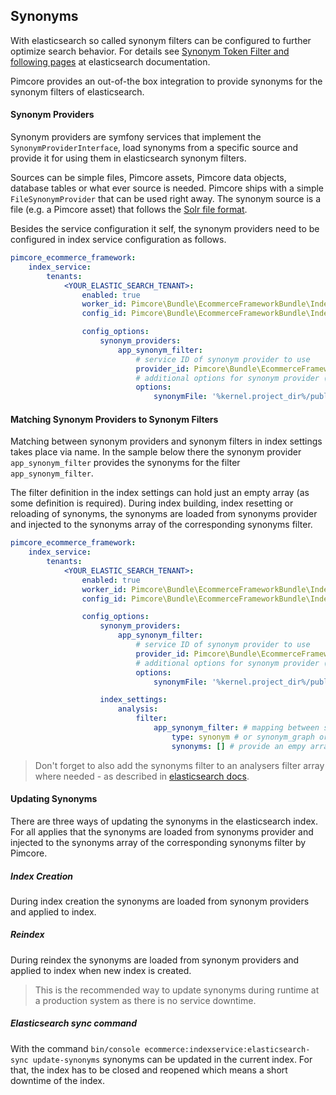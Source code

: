 ## Synonyms 
With elasticsearch so called synonym filters can be configured to further optimize search behavior. 
For details see [Synonym Token Filter and following pages](https://www.elastic.co/guide/en/elasticsearch/reference/6.8/analysis-synonym-tokenfilter.html)
at elasticsearch documentation. 

Pimcore provides an out-of-the box integration to provide synonyms for the synonym filters of elasticsearch. 


#### Synonym Providers
Synonym providers are symfony services that implement the `SynonymProviderInterface`, load synonyms 
from a specific source and provide it for using them in elasticsearch synonym filters. 

Sources can be simple files, Pimcore assets, Pimcore data objects, database tables or what ever source is
needed. 
Pimcore ships with a simple `FileSynonymProvider` that can be used right away. The synonym source is a file 
(e.g. a Pimcore asset) that follows the [Solr file format](https://www.elastic.co/guide/en/elasticsearch/reference/6.8/analysis-synonym-tokenfilter.html#_solr_synonyms).  

Besides the service configuration it self, the synonym providers need to be configured in index service 
configuration as follows. 

```yml
pimcore_ecommerce_framework:
    index_service:
        tenants:
            <YOUR_ELASTIC_SEARCH_TENANT>:
                enabled: true
                worker_id: Pimcore\Bundle\EcommerceFrameworkBundle\IndexService\Worker\ElasticSearch\DefaultElasticSearch6
                config_id: Pimcore\Bundle\EcommerceFrameworkBundle\IndexService\Config\ElasticSearch

                config_options:
                    synonym_providers:
                        app_synonym_filter:
                            # service ID of synonym provider to use
                            provider_id: Pimcore\Bundle\EcommerceFrameworkBundle\IndexService\SynonymProvider\FileSynonymProvider
                            # additional options for synonym provider (are applied to a child-service instance of given synonym provider
                            options:
                                synonymFile: '%kernel.project_dir%/public/var/assets/system/synonyms.txt'

```


#### Matching Synonym Providers to Synonym Filters
Matching between synonym providers and synonym filters in index settings takes place via name. In the sample below 
there the synonym provider `app_synonym_filter` provides the synonyms for the filter `app_synonym_filter`. 

The filter definition in the index settings can hold just an empty array (as some definition is required). During 
index building, index resetting or reloading of synonyms, the synonyms are loaded from synonyms provider and injected
to the synonyms array of the corresponding synonyms filter. 

```yml
pimcore_ecommerce_framework:
    index_service:
        tenants:
            <YOUR_ELASTIC_SEARCH_TENANT>:
                enabled: true
                worker_id: Pimcore\Bundle\EcommerceFrameworkBundle\IndexService\Worker\ElasticSearch\DefaultElasticSearch6
                config_id: Pimcore\Bundle\EcommerceFrameworkBundle\IndexService\Config\ElasticSearch

                config_options:
                    synonym_providers:
                        app_synonym_filter:
                            # service ID of synonym provider to use
                            provider_id: Pimcore\Bundle\EcommerceFrameworkBundle\IndexService\SynonymProvider\FileSynonymProvider
                            # additional options for synonym provider (are applied to a child-service instance of given synonym provider
                            options:
                                synonymFile: '%kernel.project_dir%/public/var/assets/system/synonyms.txt'

                    index_settings:
                        analysis:
                            filter:
                                app_synonym_filter: # mapping between synonym_provider and filter based on name
                                    type: synonym # or synonym_graph or any other ES type
                                    synonyms: [] # provide an empy array here, for ES6 [], for ES5[""] 

```

> Don't forget to also add the synonyms filter to an analysers filter array where needed - as described in [elasticsearch docs](https://www.elastic.co/guide/en/elasticsearch/reference/6.8/analysis-synonym-tokenfilter.html).


#### Updating Synonyms 
There are three ways of updating the synonyms in the elasticsearch index. For all applies that the synonyms are loaded 
from synonyms provider and injected to the synonyms array of the corresponding synonyms filter by Pimcore.

##### Index Creation
During index creation the synonyms are loaded from synonym providers and applied to index. 

##### Reindex
During reindex the synonyms are loaded from synonym providers and applied to index when new index is created. 
> This is the recommended way to update synonyms during runtime at a production system as there is no service downtime. 

##### Elasticsearch sync command
With the command `bin/console ecommerce:indexservice:elasticsearch-sync update-synonyms` 
synonyms can be updated in the current index. For that, the index has to be closed and reopened which means a short downtime
of the index. 
